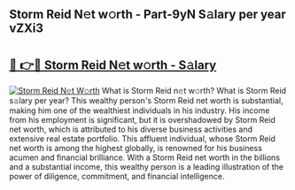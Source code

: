 ## Storm Reid N𝚎t w𝚘rth - Part-9yN S𝚊lary per year vZXi3

# <h2><a href="http://gc4579.nevu.top/?p=Storm+Reid">🔗 👉🔴 Storm Reid N𝚎t w𝚘rth - S𝚊lary</a></h2>

[![Storm Reid N𝚎t W𝚘rth](https://i.imgur.com/Oavwk0R.jpeg)](http://gc4579.nevu.top/?p=Storm+Reid)
What is Storm Reid n𝚎t w𝚘rth? What is Storm Reid s𝚊lary per year?
This wealthy person's Storm Reid net worth is substantial, making him one of the wealthiest individuals in his industry. His income from his employment is significant, but it is overshadowed by Storm Reid net worth, which is attributed to his diverse business activities and extensive real estate portfolio. This affluent individual, whose Storm Reid net worth is among the highest globally, is renowned for his business acumen and financial brilliance. With a Storm Reid net worth in the billions and a substantial income, this wealthy person is a leading illustration of the power of diligence, commitment, and financial intelligence.
